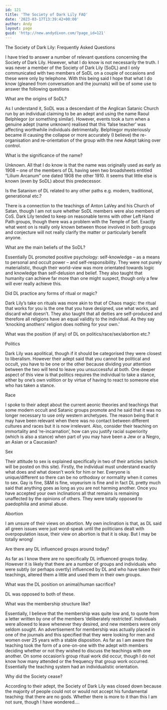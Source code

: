 ```yaml
---
id: 121
title: 'The Society of Dark Lily FAQ'
date: '2023-03-17T13:39:42+00:00'
author: Andy
layout: page
guid: 'http://new.andydixon.com/?page_id=121'
---
```


The Society of Dark Lily: Frequently Asked Questions

I have tried to answer a number of relevant questions concerning the Society of Dark Lily. However, what I do know is not necessarily the truth. I was never a member of the Society of Dark Lily (SoDL) and I only communicated with two members of SoDL on a couple of occasions and these were only by telephone. With this being said I hope that what I do know (gleaned from conversation and the journals) will be of some use to answer the following questions

What are the origins of SoDL?

As I understand it, SoDL was a descendant of the Anglican Satanic Church run by an individual claiming to be an adept and using the name Raoul Belphlegor (or something similar). However, events took a turn when a genuine adept (name unknown) realised that this ‘false teacher’ was affecting worthwhile individuals detrimentally. Belphlegor mysteriously became ill causing the collapse or more accurately (I believe) the re-organisation and re-orientation of the group with the new Adept taking over control.

What is the significance of the name?

Unknown. All that I do know is that the name was originally used as early as 1908 – one of the members of DL having seen two broadsheets entitled “Lilium Arcanum” one dated 1908 the other 1910. It seems that little else is known (even by SoDL) about this predecessor.

Is the Satanism of DL related to any other paths e.g. modern, traditional, generational etc.?

There is a connection to the teachings of Anton LaVey and his Church of Satan, though I am not sure whether SoDL members were also members of CoS. Dark Lily tended to keep on reasonable terms with other Left Hand Path groups, though there was a problem with the Temple of Set. Exactly what went on is really only known between those involved in both groups and conjecture will not really clarify the matter or particularly benefit anyone.

What are the main beliefs of the SoDL?

Essentially DL promoted positive psychology: self-knowledge – as a means to personal and occult power – and self-responsibility. They were not purely materialistic, though their world-view was more orientated towards logic and knowledge than self-delusion and belief. They also taught that humanity can achieve far more than one might suspect, though only a few will ever really achieve this.

Did DL practice any forms of ritual or magic?

Dark Lily’s take on rituals was more akin to that of Chaos magic: the ritual that works for you is the one that you have designed, use what works, and discard what doesn’t. They also taught that all deities are self-produced and therefore all religions have an equal validity to the individual. As they say ‘knocking anothers’ religion does nothing for your own.’

What was the position (if any) of DL on politics/race/sex/abortion etc.?

Politics

Dark Lily was apolitical, though if it should be categorised they were closest to liberalism. However their adept said that you cannot be political and occult, you have to be one or the other because dividing your attention between the two will tend to leave you unsuccessful at both. One deeper aspect of this view is that politics requires the individual to take a stance, either by one’s own volition or by virtue of having to react to someone else who has taken a stance.

Race

I spoke to their adept about the current aeonic theories and teachings that some modern occult and Satanic groups promote and he said that it was no longer necessary to use only western archetypes. The reason being that it may have been relevant when there was no contact between different cultures and races but it is now irrelevant. Also, consider their teaching on immortality and ‘re-incarnation’, how can you justify racial superiority (which is also a stance) when part of you may have been a Jew or a Negro, an Asian or a Caucasian?

Sex

Their attitude to sex is explained specifically in two of their articles (which will be posted on this site). Firstly, the individual must understand exactly what does and what doesn’t work for him or her. Everyone is unique/different so there can be no orthodoxy or normality when it comes to sex. Gay is fine, S&amp;M is fine, voyeurism is fine and in fact DL pretty much said that anything goes as long as you are not harming another. Once you have accepted your own inclinations all that remains is remaining unaffected by the opinions of others. They were totally opposed to paedophilia and animal abuse.

Abortion

I am unsure of their views on abortion. My own inclination is that, as DL said all green issues were just word-speak until the politicians dealt with overpopulation issue, their view on abortion is that it is okay. But I may be totally wrong!

Are there any DL influenced groups around today?

As far as I know there are no specifically DL influenced groups today. However it is likely that there are a number of groups and individuals who were subtly (or perhaps overtly) influenced by DL and who have taken their teachings, altered them a little and used them in their own groups.

What was the DL position on animal/human sacrifice?

DL was opposed to both of these.

What was the membership structure like?

Essentially, I believe that the membership was quite low and, to quote from a letter written by one of the members ‘deliberately restricted’. Individuals were allowed to leave whenever they desired, and new members were only seldom sought. An advertisement for membership was actually placed in one of the journals and this specified that they were looking for men and women over 25 years with a stable disposition. As far as I am aware the teaching took the form of a one-on-one with the adept with members deciding whether or not they wished to discuss the teachings with one another. On some occasion’s group ritual work did occur, though I do not know how many attended or the frequency that group work occurred. Essentially the teaching system had an individualistic orientation.

Why did the Society cease?

According to their adept, the Society of Dark Lily was closed down because the majority of people could not or would not accept his fundamental teaching: that there are no gods. Whether there is more to it than this I am not sure, though I have wondered….